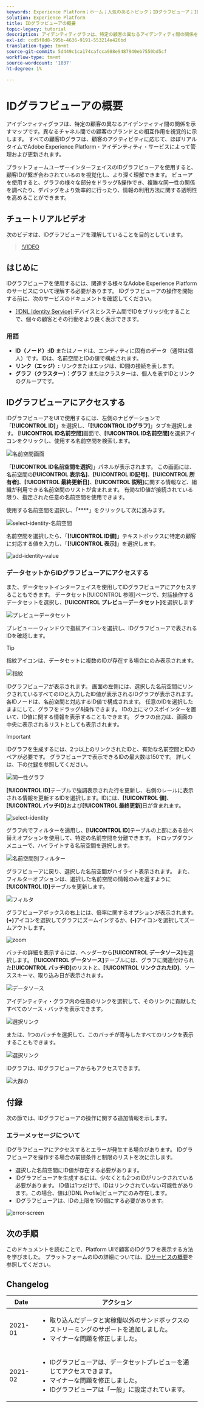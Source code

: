 ```yaml
---
keywords: Experience Platform；ホーム；人気のあるトピック；IDグラフビューア；IDグラフビューア；IDグラフビューア；ID名前空間;ID名前空間;ID;IDサービス；IDサービス
solution: Experience Platform
title: IDグラフビューアの概要
topic-legacy: tutorial
description: アイデンティティグラフは、特定の顧客の異なるアイデンティティ間の関係を示すマップです。異なるチャネル間での顧客のブランドとの相互作用を視覚的に示します。
exl-id: ccd5f8d8-595b-4636-9191-553214e426bd
translation-type: tm+mt
source-git-commit: 5d449c1ca174cafcca988e9487940eb7550bd5cf
workflow-type: tm+mt
source-wordcount: '1037'
ht-degree: 1%

---
```


# IDグラフビューアの概要

アイデンティティグラフは、特定の顧客の異なるアイデンティティ間の関係を示すマップです。異なるチャネル間での顧客のブランドとの相互作用を視覚的に示します。 すべての顧客IDグラフは、顧客のアクティビティに応じて、ほぼリアルタイムでAdobe Experience Platform・アイデンティティ・サービスによって管理および更新されます。

プラットフォームユーザーインターフェイスのIDグラフビューアを使用すると、顧客IDが繋ぎ合わされているのを視覚化し、より深く理解できます。 ビューアを使用すると、グラフの様々な部分をドラッグ&amp;操作でき、複雑な同一性の関係を調べたり、デバッグをより効率的に行ったり、情報の利用方法に関する透明性を高めることができます。

## チュートリアルビデオ

次のビデオは、IDグラフビューアを理解していることを目的としています。

>[!VIDEO](https://video.tv.adobe.com/v/331030/?quality=12&learn=on)

## はじめに

IDグラフビューアを使用するには、関連する様々なAdobe Experience Platformのサービスについて理解する必要があります。 IDグラフビューアの操作を開始する前に、次のサービスのドキュメントを確認してください。

- [[!DNL Identity Service]](../home.md):デバイスとシステム間でIDをブリッジ化することで、個々の顧客とその行動をより良く表示できます。

### 用語

- **ID（ノード）:ID** またはノードは、エンティティに固有のデータ（通常は個人）です。IDは、名前空間とIDの値で構成されます。
- **リンク（エッジ）:** リンクまたはエッジは、ID間の接続を表します。
- **グラフ（クラスター）：グラフ** またはクラスターは、個人を表すIDとリンクのグループです。

## IDグラフビューアにアクセスする

IDグラフビューアをUIで使用するには、左側のナビゲーションで「**[!UICONTROL ID]**」を選択し、「**[!UICONTROL IDグラフ]**」タブを選択します。 **[!UICONTROL ID名前空間]**&#x200B;画面で、**[!UICONTROL ID名前空間]**&#x200B;を選択アイコンをクリックし、使用する名前空間を検索します。

![名前空間画面](../images/identity-graph-viewer/identity-namespace.png)

「**[!UICONTROL ID名前空間を選択]**」パネルが表示されます。 この画面には、名前空間の&#x200B;**[!UICONTROL 表示名]**、**[!UICONTROL ID記号]**、**[!UICONTROL 所有者]**、**[!UICONTROL 最終更新日]**、**[!UICONTROL 説明]**&#x200B;に関する情報など、組織が利用できる名前空間のリストが含まれます。 有効なID値が接続されている限り、指定された任意の名前空間を使用できます。

使用する名前空間を選択し、「****」をクリックして次に進みます。

![select-identity-名前空間](../images/identity-graph-viewer/select-identity-namespace.png)

名前空間を選択したら、「**[!UICONTROL ID値]**」テキストボックスに特定の顧客に対応する値を入力し、「**[!UICONTROL 表示]**」を選択します。

![add-identity-value](../images/identity-graph-viewer/identity-value-filled.png)

### データセットからIDグラフビューアにアクセスする

また、データセットインターフェイスを使用してIDグラフビューアにアクセスすることもできます。 データセット[!UICONTROL 参照]ページで、対話操作するデータセットを選択し、**[!UICONTROL プレビューデータセット]**&#x200B;を選択します

![プレビューデータセット](../images/identity-graph-viewer/preview-dataset.png)

プレビューーウィンドウで指紋アイコンを選択し、IDグラフビューアで表されるIDを確認します。

>[!TIP]
>
>指紋アイコンは、データセットに複数のIDが存在する場合にのみ表示されます。

![指紋](../images/identity-graph-viewer/fingerprint.png)

IDグラフビューアが表示されます。 画面の左側には、選択した名前空間にリンクされているすべてのIDと入力したID値が表示されるIDグラフが表示されます。 各IDノードは、名前空間と対応するID値で構成されます。 任意のIDを選択したままにして、グラフをドラッグ&amp;操作できます。 IDの上にマウスポインターを置いて、ID値に関する情報を表示することもできます。 グラフの出力は、画面の中央に表示されるリストとしても表示されます。

>[!IMPORTANT]
>
>IDグラフを生成するには、2つ以上のリンクされたIDと、有効な名前空間とIDのペアが必要です。 グラフビューアで表示できるIDの最大数は150です。 詳しくは、下の[付録](#appendix)を参照してください。

![同一性グラフ](../images/identity-graph-viewer/graph-viewer.png)

**[!UICONTROL ID]**&#x200B;テーブルで強調表示された行を更新し、右側のレールに表示される情報を更新するIDを選択します。IDには、**[!UICONTROL 値]**、**[!UICONTROL バッチID]**&#x200B;および&#x200B;**[!UICONTROL 最終更新]**&#x200B;日が含まれます。

![select-identity](../images/identity-graph-viewer/select-identity.png)

グラフ内でフィルターを適用し、**[!UICONTROL ID]**&#x200B;テーブルの上部にある並べ替えオプションを使用して、特定の名前空間を分離できます。 ドロップダウンメニューで、ハイライトする名前空間を選択します。

![名前空間別フィルター](../images/identity-graph-viewer/filter-namespace.png)

グラフビューアに戻り、選択した名前空間がハイライト表示されます。 また、フィルターオプションは、選択した名前空間の情報のみを返すように&#x200B;**[!UICONTROL ID]**&#x200B;テーブルを更新します。

![フィルタ](../images/identity-graph-viewer/filtered.png)

グラフビューアボックスの右上には、倍率に関するオプションが表示されます。 **(+)**&#x200B;アイコンを選択してグラフにズームインするか、**(-)**&#x200B;アイコンを選択してズームアウトします。

![zoom](../images/identity-graph-viewer/zoom.png)

バッチの詳細を表示するには、ヘッダーから&#x200B;**[!UICONTROL データソース]**&#x200B;を選択します。 **[!UICONTROL データソース]**&#x200B;テーブルには、グラフに関連付けられた&#x200B;**[!UICONTROL バッチID]**&#x200B;のリストと、**[!UICONTROL リンクされたID]**、ソーススキーマ、取り込み日が表示されます。

![データソース](../images/identity-graph-viewer/data-source-table.png)

アイデンティティ・グラフ内の任意のリンクを選択して、そのリンクに貢献したすべてのソース・バッチを表示できます。

![選択リンク](../images/identity-graph-viewer/select-edge.png)

または、1つのバッチを選択して、このバッチが寄与したすべてのリンクを表示することもできます。

![選択リンク](../images/identity-graph-viewer/select-batch.png)

IDグラフは、IDグラフビューアからもアクセスできます。

![大群の](../images/identity-graph-viewer/large-cluster.png)

## 付録

次の節では、IDグラフビューアの操作に関する追加情報を示します。

### エラーメッセージについて

IDグラフビューアにアクセスするとエラーが発生する場合があります。 IDグラフビューアを操作する場合の前提条件と制限のリストを次に示します。

- 選択した名前空間にID値が存在する必要があります。
- IDグラフビューアを生成するには、少なくとも2つのIDがリンクされている必要があります。 ID値は1つだけで、IDはリンクされていない可能性があります。この場合、値は[!DNL Profile]ビューアにのみ存在します。
- IDグラフビューアは、IDの上限を150個にする必要があります。

![error-screen](../images/identity-graph-viewer/error-screen.png)

## 次の手順

このドキュメントを読むことで、Platform UIで顧客のIDグラフを表示する方法を学びました。 プラットフォームのIDの詳細については、[IDサービスの概要](../home.md)を参照してください。

## Changelog

| Date | アクション |
| ---- | ------ |
| 2021-01 | <ul><li>取り込んだデータと実稼働以外のサンドボックスのストリーミングのサポートを追加しました。</li><li>マイナーな問題を修正しました。</li></ul> |
| 2021-02 | <ul><li>IDグラフビューアは、データセットプレビューを通じてアクセスできます。</li><li>マイナーな問題を修正しました。</li><li>IDグラフビューアは「一般」に設定されています。</li></ul> |
